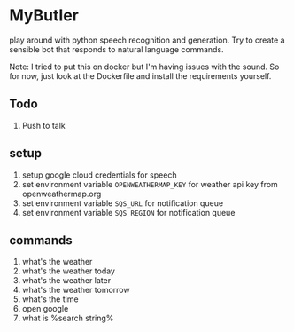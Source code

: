 # MyButler
play around with python speech recognition and generation. Try to create a sensible bot that responds to natural language commands.

Note: I tried to put this on docker but I'm having issues with the sound. So for now, just look at the Dockerfile and install the requirements yourself.


## Todo
1. Push to talk

## setup
1. setup google cloud credentials for speech
1. set environment variable `OPENWEATHERMAP_KEY` for weather api key from openweathermap.org
1. set environment variable `SQS_URL` for notification queue
1. set environment variable `SQS_REGION` for notification queue

## commands
1. what's the weather 
1. what's the weather today
1. what's the weather later
1. what's the weather tomorrow
1. what's the time
1. open google
1. what is %search string%
